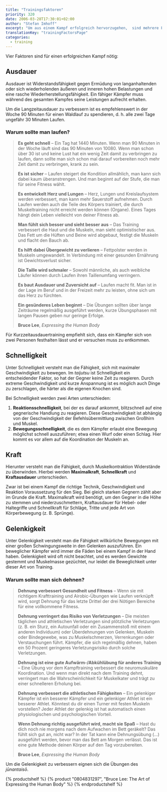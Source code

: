 ```yaml
---
title: "Trainingsfaktoren"
priority: 320
date: 2006-03-28T17:30:01+02:00
author: "Stefan Imhoff"
excerpt: "Um aus einem Kampf erfolgreich hervorzugehen,  sind mehrere Faktoren von großer Bedeutung: Ausdauer, Schnelligkeit, Kraft und Gelenkigkeit. Der Ninja trainierte sich in diesen, um seinen Vorteil auszubauen."
translationKey: "trainingFactorsPage"
categories:
  - training
---
```


Vier Faktoren sind für einen erfolgreichen Kampf nötig:

## Ausdauer

Ausdauer ist Widerstandsfähigkeit gegen Ermüdung von langanhaltenden oder sich wiederholenden äußeren und inneren hohen Belastungen und eine rasche Wiederherstellungsfähigkeit. Ein fähiger Kämpfer muss während des gesamten Kampfes seine Leistungen aufrecht erhalten.

Um die Langzeitausdauer zu verbessern ist es empfehlenswert in der Woche 90 Minuten für einen Waldlauf zu spendieren, d. h. alle zwei Tage ungefähr 30 Minuten Laufen.

### Warum sollte man laufen?

> **Es geht schnell** – Ein Tag hat 1440 Minuten. Wenn man 90 Minuten in der Woche läuft sind das 90 Minuten von 10080. Wenn man schon über 30 ist und keine Lust hat ein wenig Zeit damit zu verbringen zu laufen, dann sollte man sich schon mal darauf vorbereiten noch mehr Zeit damit zu verbringen, krank zu sein.
>
> **Es ist sicher** – Laufen steigert die Kondition allmählich, man kann sich dabei kaum überanstrengen. Und man beginnt auf der Stufe, die man für seine Fitness wählt.
>
> **Es entwickelt Herz und Lungen** – Herz, Lungen und Kreislaufsystem werden verbessert, man kann mehr Sauerstoff aufnehmen. Durch Laufen werden auch die Teile des Körpers trainiert, die durch Muskeltraining nicht erreicht werden können (Organe). Eines Tages hängt dein Leben vielleicht von deiner Fitness ab.
>
> **Man fühlt sich besser und sieht besser aus** – Das Training verbessert die Haut und die Muskeln, man sieht optimistischer aus. Das Fett um die Hüften und Beine wird abgebaut, festigt die Muskeln und flacht den Bauch ab.
>
> **Es hilft dabei Übergewicht zu verlieren** – Fettpolster werden in Muskeln umgewandelt. In Verbindung mit einer gesunden Ernährung ist Gewichtsverlust sicher.
>
> **Die Taille wird schmaler** – Sowohl männliche, als auch weibliche Läufer können durch Laufen ihren Taillenumfang verringern.
>
> **Es baut Ausdauer und Zuversicht auf** – Laufen macht fit. Man ist in der Lage im Beruf und in der Freizeit mehr zu leisten, ohne sich um das Herz zu fürchten.
>
> **Ein gesünderes Leben beginnt** – Die Übungen sollten über lange Zeiträume regelmäßig ausgeführt werden, kurze Übungsphasen mit langen Pausen geben nur geringe Erfolge.
>
> **Bruce Lee**, _Expressing the Human Body_

Für Kurzzeitausdauertraining empfiehlt sich, dass ein Kämpfer sich von zwei Personen festhalten lässt und er versuchen muss zu entkommen.

## Schnelligkeit

Unter Schnelligkeit versteht man die Fähigkeit, sich mit maximaler Geschwindigkeit zu bewegen. Im _taijutsu_ ist Schnelligkeit ein entscheidender Faktor, so hat der Gegner keine Zeit zu reagieren. Durch extreme Geschwindigkeit und kurze Anspannung ist es möglich auch Dinge zu zerschlagen, die härter als die eigenen Knochen sind.

Bei Schnelligkeit werden zwei Arten unterschieden:

1. **Reaktionsschnelligkeit**, bei der es darauf ankommt, blitzschnell auf eine gegnerische Handlung zu reagieren. Diese Geschwindigkeit ist abhängig von der Geschwindigkeit der Befehlsübermittlung zwischen Großhirn und Muskel.
2. **Bewegungsschnelligkeit**, die es dem Kämpfer erlaubt eine Bewegung möglichst schnell auszuführen; etwa einen Wurf oder einen Schlag. Hier kommt es vor allem auf die Koordination der Muskeln an.

## Kraft

Hierunter versteht man die Fähigkeit, durch Muskelkontraktion Widerstände zu überwinden. Hierbei werden **Maximalkraft**, **Schnellkraft** und **Kraftausdauer** unterschieden.

Zwar ist bei einem Kampf die richtige Technik, Geschwindigkeit und Reaktion Voraussetzung für den Sieg. Bei gleich starken Gegnern zählt aber im Grunde die Kraft. Maximalkraft wird benötigt, um den Gegner in die Höhe zu stemmen und niederzuschmettern, Kraftausdauer für Hebel- oder Haltegriffe und Schnellkraft für Schläge, Tritte und jede Art von Körperbewegung (z. B. Sprünge).

## Gelenkigkeit

Unter Gelenkigkeit versteht man die Fähigkeit willkürliche Bewegungen mit einer großen Schwingungsweite in den Gelenken auszuführen. Ein beweglicher Kämpfer wird immer die Fäden bei einem Kampf in der Hand haben. Gelenkigkeit wird oft nicht beachtet, und es werden Gewichte gestemmt und Muskelmasse gezüchtet, nur leidet die Beweglichkeit unter dieser Art von Training.

### Warum sollte man sich dehnen?

> **Dehnung verbessert Gesundheit und Fitness** – Wenn sie mit richtigem Krafttraining und Airobic-Übungen wie Laufen verknüpft wird, sorgt Dehnung für das letzte Drittel der drei Nötigen Bereiche für eine vollkommene Fitness.
>
> **Dehnung verringert das Risiko von Verletzungen** – Die meisten täglichen und athletischen Verletzungen sind plötzliche Verletzungen (z. B. ein Sturz, ein Autounfall oder ein Zusammenstoß mit einem anderen Individuum) oder Überdehnungen von Gelenken, Muskeln oder Bindegewebe, was zu Muskelschmerzen, Verrenkungen oder Verstauchungen führt. Kämpfer, die sich regelmäßig dehnen, haben ein 50 Prozent geringeres Verletzungsrisiko durch solche Verletzungen.
>
> **Dehnung ist eine gute Aufwärm-/Abkühlübung für anderes Training** – Eine Übung vor dem Kampftraining verbessert die neuromuskuläre Koordination. Und wenn man direkt nach dem Training dehnt, verringert man die Wahrscheinlichkeit für Muskelkater und trägt zu einer schnelleren Erholung bei.
>
> **Dehnung verbessert die athletischen Fähigkeiten** – Ein gelenkiger Kämpfer ist ein besserer Kämpfer und ein gelenkiger Athlet ist ein besserer Athlet. Könntest du dir einen Turner mit festen Muskeln vorstellen? Jeder Athlet der gelenkig ist hat automatisch einen physiologischen und psychologischen Vorteil.
>
> **Wenn Dehnung richtig ausgeführt wird, macht sie Spaß** – Hast du dich noch nie morgens nach dem Aufwachen im Bett geräkelt? Das fühlt sich gut an, nicht war? In der Tat kann eine Dehnungsübung (…) ausgeführt werden, bevor man das Bett am Morgen verlässt. Das ist eine gute Methode deinen Körper auf den Tag vorzubereiten.
>
> **Bruce Lee**, _Expressing the Human Body_

Um die Gelenkigkeit zu verbessern eignen sich die Übungen des _jūnantaisō_.

{% productshelf %}
{% product "0804831297", "Bruce Lee: The Art of Expressing the Human Body" %}
{% endproductshelf %}
